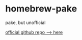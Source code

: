 # homebrew-pake

pake, but unofficial

[official github repo --> here](https://github.com/tw93/Pake)
